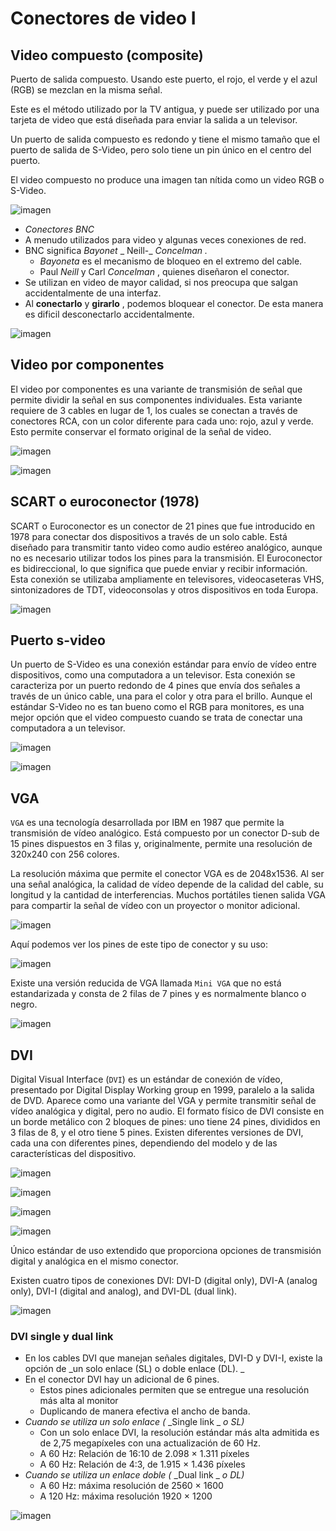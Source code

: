 # Conectores de video I

## Video compuesto \(composite\)

Puerto de salida compuesto\. Usando este puerto, el rojo, el verde y el azul \(RGB\) se mezclan en la misma señal\.

Este es el método utilizado por la TV antigua, y puede ser utilizado por una tarjeta de video que está diseñada para enviar la salida a un televisor\.

Un puerto de salida compuesto es redondo y tiene el mismo tamaño que el puerto de salida de S\-Video, pero solo tiene un pin único en el centro del puerto\.

El video compuesto no produce una imagen tan nítida como un video RGB o S\-Video\.

![imagen](img/4_Conectores_de_v%C3%ADdeo_I_%28RCA%2C_VGA%2C_DVI%290.png)

* _Conectores BNC_
* A menudo utilizados para video y algunas veces conexiones de red\.
* BNC significa  _Bayonet_  _ Neill\-_  _Concelman_  _\._
  * _Bayoneta_  es el mecanismo de bloqueo en el extremo del cable\.
  * Paul  _Neill_  y Carl  _Concelman_ , quienes diseñaron el conector\.
* Se utilizan en video de mayor calidad, si nos preocupa que salgan accidentalmente de una interfaz\.
* Al  __conectarlo__  y  __girarlo__ , podemos bloquear el conector\.  De esta manera es dificil desconectarlo accidentalmente\.

![imagen](img/4_Conectores_de_v%C3%ADdeo_I_%28RCA%2C_VGA%2C_DVI%292.jpg)

## Video por componentes

El video por componentes es una variante de transmisión de señal que permite dividir la señal en sus componentes individuales. Esta variante requiere de 3 cables en lugar de 1, los cuales se conectan a través de conectores RCA, con un color diferente para cada uno: rojo, azul y verde. Esto permite conservar el formato original de la señal de video.

![imagen](img/4_Conectores_de_v%C3%ADdeo_I_%28RCA%2C_VGA%2C_DVI%293.png)

![imagen](img/4_Conectores_de_v%C3%ADdeo_I_%28RCA%2C_VGA%2C_DVI%294.png)

## SCART o euroconector \(1978\)

SCART o Euroconector es un conector de 21 pines que fue introducido en 1978 para conectar dos dispositivos a través de un solo cable. Está diseñado para transmitir tanto video como audio estéreo analógico, aunque no es necesario utilizar todos los pines para la transmisión. El Euroconector es bidireccional, lo que significa que puede enviar y recibir información. Esta conexión se utilizaba ampliamente en televisores, videocaseteras VHS, sintonizadores de TDT, videoconsolas y otros dispositivos en toda Europa.

![imagen](img/4_Conectores_de_v%C3%ADdeo_I_%28RCA%2C_VGA%2C_DVI%295.jpg)

## Puerto s-video

Un puerto de S-Video es una conexión estándar para envío de vídeo entre dispositivos, como una computadora a un televisor. Esta conexión se caracteriza por un puerto redondo de 4 pines que envía dos señales a través de un único cable, una para el color y otra para el brillo. Aunque el estándar S-Video no es tan bueno como el RGB para monitores, es una mejor opción que el video compuesto cuando se trata de conectar una computadora a un televisor.

![imagen](img/4_Conectores_de_v%C3%ADdeo_I_%28RCA%2C_VGA%2C_DVI%296.jpg)

![imagen](img/4_Conectores_de_v%C3%ADdeo_I_%28RCA%2C_VGA%2C_DVI%297.jpg)

## VGA

``VGA`` es una tecnología desarrollada por IBM en 1987 que permite la transmisión de vídeo analógico. Está compuesto por un conector D-sub de 15 pines dispuestos en 3 filas y, originalmente, permite una resolución de 320x240 con 256 colores.

La resolución máxima que permite el conector VGA es de 2048x1536. Al ser una señal analógica, la calidad de vídeo depende de la calidad del cable, su longitud y la cantidad de interferencias. Muchos portátiles tienen salida VGA para compartir la señal de vídeo con un proyector o monitor adicional.

![imagen](img/4_Conectores_de_v%C3%ADdeo_I_%28RCA%2C_VGA%2C_DVI%2912.jpg)

Aquí podemos ver los pines de este tipo de conector y su uso:

![imagen](img/4_Conectores_de_v%C3%ADdeo_I_%28RCA%2C_VGA%2C_DVI%2911.jpg)

Existe una versión reducida de VGA llamada ``Mini VGA`` que no está estandarizada y consta de 2 filas de 7 pines y es normalmente blanco o negro.

![imagen](img/4_Conectores_de_v%C3%ADdeo_I_%28RCA%2C_VGA%2C_DVI%2913.png)

## DVI

Digital Visual Interface (``DVI``) es un estándar de conexión de vídeo, presentado por Digital Display Working group en 1999, paralelo a la salida de DVD. Aparece como una variante del VGA y permite transmitir señal de vídeo analógica y digital, pero no audio. El formato físico de DVI consiste en un borde metálico con 2 bloques de pines: uno tiene 24 pines, divididos en 3 filas de 8, y el otro tiene 5 pines. Existen diferentes versiones de DVI, cada una con diferentes pines, dependiendo del modelo y de las características del dispositivo.

![imagen](img/4_Conectores_de_v%C3%ADdeo_I_%28RCA%2C_VGA%2C_DVI%2914.jpg)

![imagen](img/4_Conectores_de_v%C3%ADdeo_I_%28RCA%2C_VGA%2C_DVI%2915.jpg)

![imagen](img/4_Conectores_de_v%C3%ADdeo_I_%28RCA%2C_VGA%2C_DVI%2916.jpg)

![imagen](img/4_Conectores_de_v%C3%ADdeo_I_%28RCA%2C_VGA%2C_DVI%2917.png)

Único estándar de uso extendido que proporciona opciones de transmisión digital y analógica en el mismo conector\.

Existen cuatro tipos de conexiones DVI: DVI-D (digital only), DVI-A (analog only), DVI-I (digital and analog), and DVI-DL (dual link).

![imagen](img/4_Conectores_de_v%C3%ADdeo_I_%28RCA%2C_VGA%2C_DVI%2918.png)

### DVI single y dual link

* En los cables DVI que manejan señales digitales, DVI\-D y DVI\-I, existe la opción de  _un solo enlace \(SL\) o doble enlace \(DL\)\. _
* En el conector DVI hay un adicional de 6 pines\.
  * Estos pines adicionales permiten que se entregue una resolución más alta al monitor
  * Duplicando de manera efectiva el ancho de banda\.
* _Cuando se utiliza un solo enlace \(_  _Single link _  _o SL\)_
  * Con un solo enlace DVI, la resolución estándar más alta admitida es de 2,75 megapíxeles con una actualización de 60 Hz\.
  * A 60 Hz: Relación de 16:10 de 2\.098 × 1\.311  píxeles
  * A 60 Hz: Relación de 4:3, de 1\.915 × 1\.436 píxeles
* _Cuando se utiliza un enlace doble \(_  _Dual link _  _o DL\)_
  * A 60 Hz: máxima resolución de 2560 × 1600
  * A 120 Hz: máxima resolución 1920 × 1200

![imagen](img/4_Conectores_de_v%C3%ADdeo_I_%28RCA%2C_VGA%2C_DVI%2919.png)
